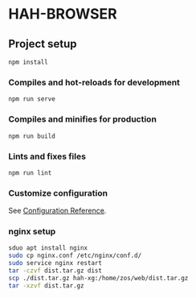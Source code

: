 # HAH-BROWSER

## Project setup
```
npm install
```

### Compiles and hot-reloads for development
```
npm run serve
```

### Compiles and minifies for production
```
npm run build
```

### Lints and fixes files
```
npm run lint
```

### Customize configuration
See [Configuration Reference](https://cli.vuejs.org/config/).

### nginx setup
``` bash
sduo apt install nginx
sudo cp nginx.conf /etc/nginx/conf.d/
sudo service nginx restart
tar -czvf dist.tar.gz dist
scp ./dist.tar.gz hah-xg:/home/zos/web/dist.tar.gz
tar -xzvf dist.tar.gz
```